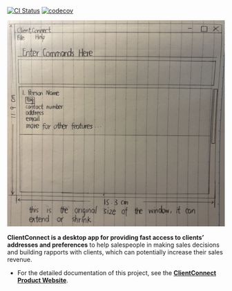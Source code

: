[![CI Status](https://github.com/se-edu/addressbook-level3/workflows/Java%20CI/badge.svg)](https://github.com/se-edu/addressbook-level3/actions)
[![codecov](https://codecov.io/gh/AY2425S2-CS2103T-W13-2/tp/graph/badge.svg?token=8N5BL1EDJR)](https://codecov.io/gh/AY2425S2-CS2103T-W13-2/tp)

![Ui](docs/images/Ui.png)

**ClientConnect is a desktop app for providing fast access to clients’ addresses and preferences** to help salespeople in making sales decisions and building rapports with clients, which can potentially increase their sales revenue.

* For the detailed documentation of this project, see the **[ClientConnect Product Website](https://ay2425s2-cs2103t-w13-2.github.io/tp/)**.
